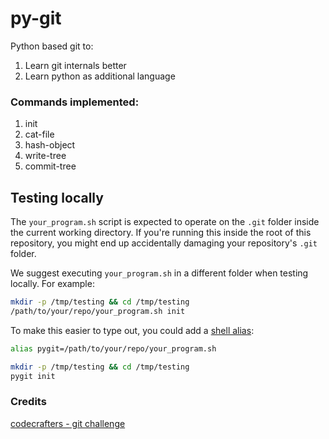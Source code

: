 # py-git
Python based git to:
1. Learn git internals better
2. Learn python as additional language 

### Commands implemented:
1. init
2. cat-file
3. hash-object
4. write-tree
5. commit-tree

## Testing locally

The `your_program.sh` script is expected to operate on the `.git` folder inside
the current working directory. If you're running this inside the root of this
repository, you might end up accidentally damaging your repository's `.git`
folder.

We suggest executing `your_program.sh` in a different folder when testing
locally. For example:

```sh
mkdir -p /tmp/testing && cd /tmp/testing
/path/to/your/repo/your_program.sh init
```

To make this easier to type out, you could add a
[shell alias](https://shapeshed.com/unix-alias/):

```sh
alias pygit=/path/to/your/repo/your_program.sh

mkdir -p /tmp/testing && cd /tmp/testing
pygit init
```

### Credits
[codecrafters - git challenge](https://app.codecrafters.io/courses/git)